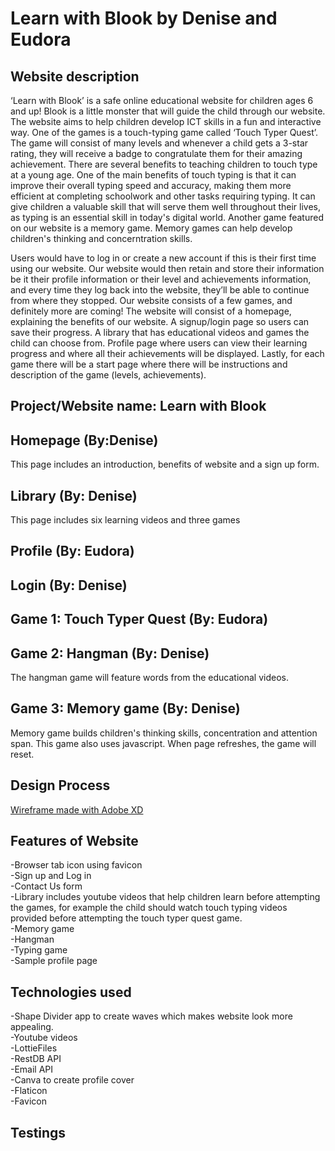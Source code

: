 # Learn with Blook by Denise and Eudora

## Website description

‘Learn with Blook’ is a safe online educational website for children ages 6 and up! Blook is a little monster that will guide the child through our website. The website aims to help children develop ICT skills in a fun and interactive way. One of the games is a touch-typing game called ‘Touch Typer Quest’. The game will consist of many levels and whenever a child gets a 3-star rating, they will receive a badge to congratulate them for their amazing achievement.
There are several benefits to teaching children to touch type at a young age. One of the main benefits of touch typing is that it can improve their overall typing speed and accuracy, making them more efficient at completing schoolwork and other tasks requiring typing. It can give children a valuable skill that will serve them well throughout their lives, as typing is an essential skill in today's digital world. Another game featured on our website is a memory game. Memory games can help develop children's thinking and concerntration skills. <br>

Users would have to log in or create a new account if this is their first time using our website. Our website would then retain and store their information be it their profile information or their level and achievements information, and every time they log back into the website, they’ll be able to continue from where they stopped. Our website consists of a few games, and definitely more are coming! The website will consist of a homepage, explaining the benefits of our website. A signup/login page so users can save their progress. A library that has educational videos and games the child can choose from. Profile page where users can view their learning progress and where all their achievements will be displayed. Lastly, for each game there will be a start page where there will be instructions and description of the game (levels, achievements).

## Project/Website name: Learn with Blook

## Homepage (By:Denise)

This page includes an introduction, benefits of website and a sign up form.

## Library (By: Denise)

This page includes six learning videos and three games

## Profile (By: Eudora)

## Login (By: Denise)

## Game 1: Touch Typer Quest (By: Eudora)

## Game 2: Hangman (By: Denise)

The hangman game will feature words from the educational videos. 

## Game 3: Memory game (By: Denise)

Memory game builds children's thinking skills, concentration and attention span. This game also uses javascript. When page refreshes, the game will reset. 

## Design Process

[Wireframe made with Adobe XD](https://xd.adobe.com/view/8d5f786c-9ec3-41e0-a438-0207801a45df-d80c/)

## Features of Website

-Browser tab icon using favicon<br>
-Sign up and Log in <br>
-Contact Us form <br>
-Library includes youtube videos that help children learn before attempting the games, for example the child should watch touch typing videos provided before attempting the touch typer quest game.<br>
-Memory game<br>
-Hangman<br>
-Typing game<br>
-Sample profile page<br>


## Technologies used

-Shape Divider app to create waves which makes website look more appealing.<br>
-Youtube videos <br>
-LottieFiles <br>
-RestDB API <br>
-Email API <br>
-Canva to create profile cover <br>
-Flaticon <br>
-Favicon<br>

## Testings

